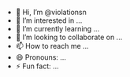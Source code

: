 - 👋 Hi, I’m @violationsn
- 👀 I’m interested in ...
- 🌱 I’m currently learning ...
- 💞️ I’m looking to collaborate on ...
- 📫 How to reach me ...
- 😄 Pronouns: ...
- ⚡ Fun fact: ...

<!---
violationsn/violationsn is a ✨ special ✨ repository because its `README.md` (this file) appears on your GitHub profile.
You can click the Preview link to take a look at your changes.
--->

